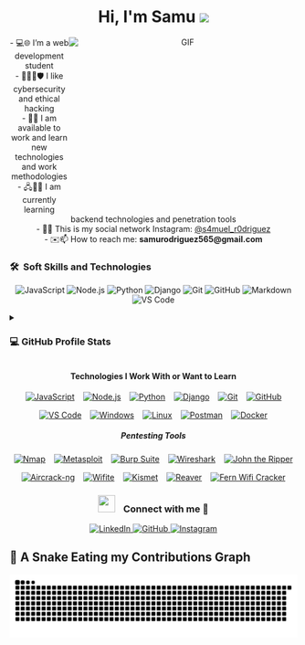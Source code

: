 <h1 align="center">Hi, I'm Samu <img src="https://media.giphy.com/media/hvRJCLFzcasrR4ia7z/giphy.gif" width="35"></h1>
<a target="_blank" align="center">
  <img align="right" height="300" width="400" alt="GIF" src="https://media.giphy.com/media/SWoSkN6DxTszqIKEqv/giphy.gif">
</a>

<p align="center">
  - 💻🌐 I’m a web development student<br>
  - 👨🏻‍💻🛡️ I like cybersecurity and ethical hacking<br>
  - 💼🤝 I am available to work and learn new technologies and work methodologies<br>
  - 🖧🕵️‍♂️ I am currently learning backend technologies and penetration tools<br>
  - 💬📲 This is my social network Instagram: <a href="https://www.instagram.com/s4muel_r0driguez/">@s4muel_r0driguez</a><br>
  - ✉️📫 How to reach me: <strong>samurodriguez565@gmail.com</strong>
</p>

### 🛠 &nbsp;Soft Skills and Technologies
<p align="center">
  <img src="https://img.shields.io/badge/-JavaScript-05122A?style=flat&logo=javascript" alt="JavaScript">
  <img src="https://img.shields.io/badge/-Node.js-05122A?style=flat&logo=node.js" alt="Node.js">
  <img src="https://img.shields.io/badge/-Python-05122A?style=flat&logo=python" alt="Python">
  <img src="https://img.shields.io/badge/-Django-05122A?style=flat&logo=django&logoColor=092E20" alt="Django">
  <img src="https://img.shields.io/badge/-Git-05122A?style=flat&logo=git" alt="Git">
  <img src="https://img.shields.io/badge/-GitHub-05122A?style=flat&logo=github" alt="GitHub">
  <img src="https://img.shields.io/badge/-Markdown-05122A?style=flat&logo=markdown" alt="Markdown">
  <img src="https://img.shields.io/badge/-Visual%20Studio%20Code-05122A?style=flat&logo=visual-studio-code&logoColor=007ACC" alt="VS Code">
</p>

<details>
  <summary><h3>💻 GitHub Profile Stats</h3></summary>
  <h3>My GitHub Stats</h3>
  <img align="right" alt="Coding" width="300" src="https://cdn.dribbble.com/users/1277312/screenshots/14733298/media/39b1045e593737587dd60e42c8422d1f.gif">
  <br>
  <p><img align="left" src="https://github-readme-stats.vercel.app/api/top-langs?username=S4muel-Rodriguez&show_icons=true&theme=dark&locale=en&layout=compact" alt="S4muel-Rodriguez" /></p>
  <br><br><br><br><br><br><br>
  <p>&nbsp;<img align="left" src="https://github-readme-stats.vercel.app/api?username=S4muel-Rodriguez&show_icons=true&theme=dark&locale=en" alt="S4muel-Rodriguez" /></p>
</details>

<h4 align="center">Technologies I Work With or Want to Learn</h4>
<div align="center" style="display: flex; flex-wrap: wrap; justify-content: center; gap: 15px; margin-top: 10px;">
  <a href="https://developer.mozilla.org/en-US/docs/Web/JavaScript" target="_blank">
    <img src="https://img.icons8.com/color/48/000000/javascript--v1.png" alt="JavaScript">
  </a>
  <a href="https://nodejs.org/" target="_blank">
    <img src="https://img.icons8.com/color/48/000000/nodejs.png" alt="Node.js">
  </a>
  <a href="https://www.python.org/" target="_blank">
    <img src="https://img.icons8.com/color/48/000000/python--v1.png" alt="Python">
  </a>
  <a href="https://www.djangoproject.com/" target="_blank">
    <img src="https://img.icons8.com/color/48/000000/django.png" alt="Django">
  </a>
  <a href="https://git-scm.com/" target="_blank">
    <img src="https://img.icons8.com/color/48/000000/git.png" alt="Git">
  </a>
  <a href="https://github.com/" target="_blank">
    <img src="https://img.icons8.com/material-outlined/48/000000/github.png" alt="GitHub">
  </a>
  <a href="https://code.visualstudio.com/" target="_blank">
    <img src="https://img.icons8.com/color/48/000000/visual-studio-code-2019.png" alt="VS Code">
  </a>
  <a href="https://www.microsoft.com/en-us/windows" target="_blank">
    <img src="https://img.icons8.com/color/48/000000/windows-10.png" alt="Windows">
  </a>
  <a href="https://www.linux.org/" target="_blank">
    <img src="https://img.icons8.com/color/48/000000/linux.png" alt="Linux">
  </a>
  <a href="https://www.postman.com/" target="_blank">
    <img src="https://img.icons8.com/external-tal-revivo-color-tal-revivo/48/000000/external-postman-is-the-only-complete-api-development-environment-logo-color-tal-revivo.png" alt="Postman">
  </a>
  <a href="https://www.docker.com/" target="_blank">
    <img src="https://img.icons8.com/color/48/000000/docker.png" alt="Docker">
  </a>
</div>

<h5 align="center">Pentesting Tools</h5>
<div align="center" style="display: flex; flex-wrap: wrap; justify-content: center; gap: 15px; margin-top: 10px;">
  <a href="https://nmap.org/" target="_blank">
    <img src="https://www.nmap.org/book/images/nmap-logo.png" alt="Nmap" style="max-width: 150px; max-height: 150px;">
  </a>
  <a href="https://www.metasploit.com/" target="_blank">
    <img src="https://www.metasploit.com/assets/img/logo.svg" alt="Metasploit" style="max-width: 150px; max-height: 150px;">
  </a>
  <a href="https://portswigger.net/burp" target="_blank">
    <img src="https://portswigger.net/themes/bw-2020/assets/img/logo.png" alt="Burp Suite" style="max-width: 150px; max-height: 150px;">
  </a>
  <a href="https://wireshark.org/" target="_blank">
    <img src="https://wireshark.org/images/wslogo.png" alt="Wireshark" style="max-width: 150px; max-height: 150px;">
  </a>
  <a href="https://www.openwall.com/john/" target="_blank">
    <img src="https://www.openwall.com/images/john-the-ripper-logo.png" alt="John the Ripper" style="max-width: 150px; max-height: 150px;">
  </a>
  <a href="https://www.aircrack-ng.org/" target="_blank">
    <img src="https://www.aircrack-ng.org/images/aircrack-ng-logo.png" alt="Aircrack-ng" style="max-width: 150px; max-height: 150px;">
  </a>
  <a href="https://wifite.net/" target="_blank">
    <img src="https://wifite.net/img/wifite-logo.png" alt="Wifite" style="max-width: 150px; max-height: 150px;">
  </a>
  <a href="https://kismetwireless.net/" target="_blank">
    <img src="https://kismetwireless.net/images/kismet-logo.png" alt="Kismet" style="max-width: 150px; max-height: 150px;">
  </a>
  <a href="https://reaver-wps.sourceforge.io/" target="_blank">
    <img src="https://upload.wikimedia.org/wikipedia/commons/thumb/7/73/Reaver_logo.svg/220px-Reaver_logo.svg.png" alt="Reaver" style="max-width: 150px; max-height: 150px;">
  </a>
  <a href="https://github.com/fern-wifi/fern-wifi-cracker" target="_blank">
    <img src="https://raw.githubusercontent.com/fern-wifi/fern-wifi-cracker/master/doc/fern-wifi-cracker.png" alt="Fern Wifi Cracker" style="max-width: 150px; max-height: 150px;">
  </a>
</div>


<h3 align="center">
  <img src="https://media.giphy.com/media/iY8CRBdQXODJSCERIr/giphy.gif" width="30" height="30" style="margin-right: 10px;"> Connect with me 🤝
</h3>

<p align="center">
  <a href="https://www.linkedin.com/in/samu-rodr%C3%ADguez-77b24325a/">
    <img src="https://img.icons8.com/doodle/40/000000/linkedin--v2.png" alt="LinkedIn">
  </a>
  <a href="https://github.com/S4muel-Rodriguez">
    <img src="https://img.icons8.com/doodle/40/000000/github--v1.png" alt="GitHub">
  </a>
  <a href="https://www.instagram.com/s4muel_r0driguez/">
    <img src="https://img.icons8.com/doodle/40/000000/instagram-new--v2.png" alt="Instagram">
  </a>
</p>

## 🐍 A Snake Eating my Contributions Graph
<p align="center">
  <img src="https://github.com/7oSkaaa/7oSkaaa/blob/output/github-contribution-grid-snake.svg?" alt="Snake Game"/>
</p>


